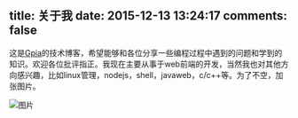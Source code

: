 title: 关于我
date: 2015-12-13 13:24:17
comments: false
---

这是[Gpia](https://github.com/gpia)的技术博客，希望能够和各位分享一些编程过程中遇到的问题和学到的知识。欢迎各位批评指正。我现在主要从事于web前端的开发，当然我也对其他方向感兴趣，比如linux管理，nodejs，shell，javaweb，c/c++等。为了不空，加张图片。

![图片](http://7xp584.com1.z0.glb.clouddn.com/x.png)
